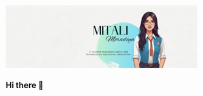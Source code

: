 ![logo](https://github.com/MitaliMoradiya/MitaliMoradiya/blob/main/assets/Neutral%20Modern%20New%20Release%20Fashion%20Instagram%20Carousel%20(4).png)

## Hi there 👋

<!--
**MitaliMoradiya/MitaliMoradiya** is a ✨ _special_ ✨ repository because its `README.md` (this file) appears on your GitHub profile.

Here are some ideas to get you started:

- 🔭 I’m currently working on ...
- 🌱 I’m currently learning ...
- 👯 I’m looking to collaborate on ...
- 🤔 I’m looking for help with ...
- 💬 Ask me about ...
- 📫 How to reach me: ...
- 😄 Pronouns: ...
- ⚡ Fun fact: ...
-->
